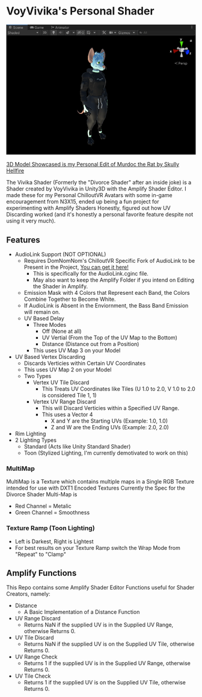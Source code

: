# VoyVivika's Personal Shader
![Shader Preview](https://github.com/VoyVivika/DivorceShaders/blob/main/README%20ASSETS/Unity_Xwahnfhmvv.gif?raw=true)

[3D  Model Showcased is my Personal Edit of Murdoc the Rat by Skully Hellfire](https://skullyhellfire.gumroad.com/l/skullysmurdoc)

The Vivika Shader (Formerly the "Divorce Shader" after an inside joke) is a Shader created by VoyVivika in Unity3D with the Amplify Shader Editor. I made these for my Personal ChilloutVR Avatars with some in-game encouragement from N3X15, ended up being a fun project for experimenting with Amplify Shaders Honestly, figured out how UV Discarding worked (and it's honestly a personal favorite feature despite not using it very much).
## Features
- AudioLink Support (NOT OPTIONAL)
	- Requires DomNomNom's ChilloutVR Specific Fork of AudioLink to be Present in the Project, [You can get it here!](https://github.com/DomNomNomVR/cvr-audio-link/)
		- This is specifically for the AudioLink.cginc file.
		- May also want to keep the Amplify Folder if you intend on Editing the Shader in Amplify.
	- Emission Mask with 4 Colors that Represent each Band, the Colors Combine Together to Become White.
	- If AudioLink is Absent in the Enviornment, the Bass Band Emission will remain on.
	- UV Based Delay
		- Three Modes
			- Off (None at all)
			- UV Vertial (From the Top of the UV Map to the Bottom)
			- Distance (Distance out from a Position)
		- This uses UV Map 3 on your Model
- UV Based Vertex Discarding
	- Discards Verticies within Certain UV Coordinates
	- This uses UV Map 2 on your Model
	- Two Types
		- Vertex UV Tile Discard
			- This Treats UV Coordinates like Tiles (U 1.0 to 2.0, V 1.0 to 2.0 is considered Tile 1, 1)
		- Vertex UV Range Discard
			- This will Discard Verticies within a Specified UV Range.
			- This uses a Vector 4
				- X and Y are the Starting UVs (Example: 1.0, 1.0)
				- Z and W are the Ending UVs (Example: 2.0, 2.0)
- Rim Lighting
- 2 Lighting Types
	- Standard (Acts like Unity Standard Shader)
	- Toon (Stylized Lighting, I'm currently demotivated to work on this)
### MultiMap
MultiMap is a Texture which contains multiple maps in a Single RGB Texture intended for use with DXT1 Encoded Textures
Currently the Spec for the Divorce Shader Multi-Map is
- Red Channel = Metalic
- Green Channel = Smoothness
### Texture Ramp (Toon Lighting)
- Left is Darkest, Right is Lightest
- For best results on your Texture Ramp switch the Wrap Mode from "Repeat" to "Clamp"
## Amplify Functions
This Repo contains some Amplify Shader Editor Functions useful for Shader Creators, namely:
- Distance
	- A Basic Implementation of a Distance Function
- UV Range Discard
	- Returns NaN if the supplied UV is in the Supplied UV Range, otherwise Returns 0.
- UV Tile Discard
	- Returns NaN if the supplied UV is on the Supplied UV Tile, otherwise Returns 0.
- UV Range Check
	- Returns 1 if the supplied UV is in the Supplied UV Range, otherwise Returns 0.
- UV Tile Check
	- Returns 1 if the supplied UV is on the Supplied UV Tile, otherwise Returns 0.